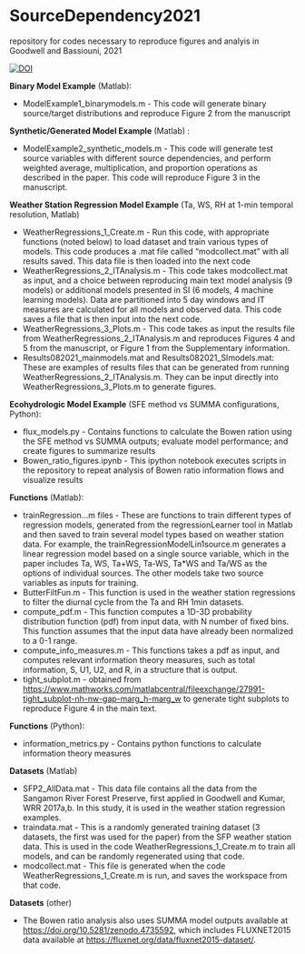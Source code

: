 # SourceDependency2021
 repository for codes necessary to reproduce figures and analyis in Goodwell and Bassiouni, 2021

[![DOI](https://zenodo.org/badge/402894680.svg)](https://zenodo.org/badge/latestdoi/402894680)

**Binary Model Example** (Matlab):
- ModelExample1_binarymodels.m - This code will generate binary source/target distributions and reproduce Figure 2 from the manuscript


**Synthetic/Generated Model Example** (Matlab) :
- ModelExample2_synthetic_models.m - This code will generate test source variables with different source dependencies, and perform weighted average, multiplication, and proportion operations as described in the paper.  This code will reproduce Figure 3 in the manuscript.


**Weather Station Regression Model Example** (Ta, WS, RH at 1-min temporal resolution, Matlab)
- WeatherRegressions_1_Create.m - Run this code, with appropriate functions (noted below) to load dataset and train various types of models.  This code produces a .mat file called “modcollect.mat” with all results saved.  This data file is then loaded into the next code
- WeatherRegressions_2_ITAnalysis.m - This code takes modcollect.mat as input, and a choice between reproducing main text model analysis (9 models) or additional models presented in SI (6 models, 4 machine learning models).  Data are partitioned into 5 day windows and IT measures are calculated for all models and observed data.  This code saves a file that is then input into the next code.
- WeatherRegressions_3_Plots.m - This code takes as input the results file from WeatherRegressions_2_ITAnalysis.m  and reproduces Figures 4 and 5 from the manuscript, or Figure 1 from the Supplementary information.
- Results082021_mainmodels.mat and Results082021_SImodels.mat: These are examples of results files that can be generated from running WeatherRegressions_2_ITAnalysis.m.  They can be input directly into WeatherRegressions_3_Plots.m to generate figures.


**Ecohydrologic Model Example** (SFE method vs SUMMA configurations, Python):
- flux_models.py - Contains functions to calculate the Bowen ration using the SFE method vs SUMMA outputs; evaluate model performance; and create figures to summarize results
- Bowen_ratio_figures.ipynb - This ipython notebook executes scripts in the repository to repeat analysis of Bowen ratio information flows and visualize results


**Functions** (Matlab):
- trainRegression…m files - These are functions to train different types of regression models, generated from the regressionLearner tool in Matlab and then saved to train several model types based on weather station data.  For example, the trainRegressionModelLin1source.m generates a linear regression model based on a single source variable, which in the paper includes Ta, WS, Ta+WS, Ta-WS, Ta*WS and Ta/WS as the options of individual sources. The other models take two source variables as inputs for training.
- ButterFiltFun.m - This function is used in the weather station regressions to filter the diurnal cycle from the Ta and RH 1min datasets.
- compute_pdf.m - This function computes a 1D-3D probability distribution function (pdf) from input data, with N number of fixed bins.  This function assumes that the input data have already been normalized to a 0-1 range.
- compute_info_measures.m - This functions takes a pdf as input, and computes relevant information theory measures, such as total information, S, U1, U2, and R, in a structure that is output.
- tight_subplot.m - obtained from https://www.mathworks.com/matlabcentral/fileexchange/27991-tight_subplot-nh-nw-gap-marg_h-marg_w to generate tight subplots to reproduce Figure 4 in the main text.


**Functions** (Python):
- information_metrics.py - Contains python functions to calculate information theory measures


**Datasets** (Matlab)
- SFP2_AllData.mat - This data file contains all the data from the Sangamon River Forest Preserve, first applied in Goodwell and Kumar, WRR 2017a,b.  In this study, it is used in the weather station regression examples.
- traindata.mat - This is a randomly generated training dataset (3 datasets, the first was used for the paper) from the SFP weather station data.  This is used in the code WeatherRegressions_1_Create.m to train all models, and can be randomly regenerated using that code.
- modcollect.mat - This file is generated when the code WeatherRegressions_1_Create.m is run, and saves the workspace from that code.


**Datasets** (other)
- The Bowen ratio analysis also uses SUMMA model outputs available at https://doi.org/10.5281/zenodo.4735592, which includes FLUXNET2015 data available at https://fluxnet.org/data/fluxnet2015-dataset/.


